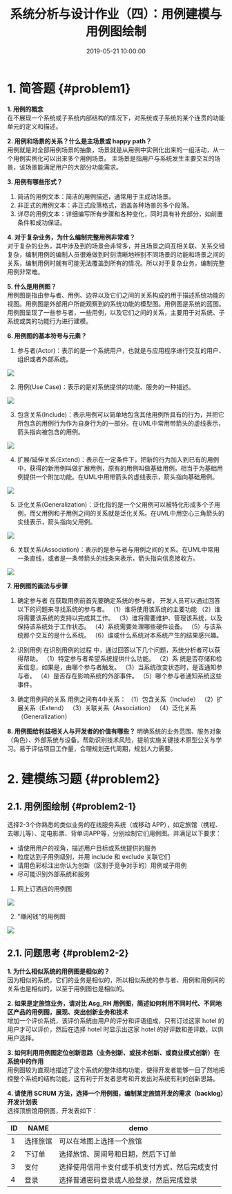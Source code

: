 ﻿---
layout: post
title: 系统分析与设计作业（四）：用例建模与用例图绘制
date: 2019-05-21 10:00:00
categories: 
- SAD-系统分析与设计
tags: 
- 系统分析与设计
- UML
description: 用例建模与用例图绘制。
---


# 1. 简答题  {#problem1}
**1. 用例的概念**            
在不展现一个系统或子系统内部结构的情况下，对系统或子系统的某个连贯的功能单元的定义和描述。

**2. 用例和场景的关系？什么是主场景或 happy path？**            
用例就是对全部用例场景的抽象，场景就是从用例中实例化出来的一组活动，从一个用例实例化可以出来多个用例场景。
主场景是指用户与系统发生主要交互的场景，该场景能满足用户的大部分功能需求。

**3. 用例有哪些形式？**    
1. 简洁的用例文本：简洁的用例描述，通常用于主成功场景。
2. 非正式的用例文本：非正式段落格式，涵盖各种场景的多个段落。
3. 详尽的用例文本：详细编写所有步骤和各种变化，同时具有补充部分，如前置条件和成功保证。

**4. 对于复杂业务，为什么编制完整用例非常难？**    
对于复杂的业务，其中涉及到的场景会非常多，并且场景之间互相关联、关系交错复杂，编制用例的编制人员很难做到时刻清晰地辨别不同场景的功能和场景之间的关系，编制用例时就有可能无法覆盖到所有的情况。所以对于复杂业务，编制完整用例非常难。

**5. 什么是用例图？**     
用例图是指由参与者、用例、边界以及它们之间的关系构成的用于描述系统功能的视图。用例图是外部用户所能观察到的系统功能的模型图。用例图是系统的蓝图。用例图呈现了一些参与者，一些用例，以及它们之间的关系，主要用于对系统、子系统或类的功能行为进行建模。

**6. 用例图的基本符号与元素？**    
1. 参与者(Actor)：表示的是一个系统用户，也就是与应用程序进行交互的用户、组织或者外部系统。

![](https://gitee.com/watchcat2k/pictures_base/raw/master/2019-05/2019-05-17-1.png)

2. 用例(Use Case)：表示的是对系统提供的功能、服务的一种描述。

![](https://gitee.com/watchcat2k/pictures_base/raw/master/2019-05/2019-05-17-2.png)

3. 包含关系(Include)：表示用例可以简单地包含其他用例所具有的行为，并把它所包含的用例行为作为自身行为的一部分。在UML中常用带箭头的虚线表示，箭头指向被包含的用例。

![](https://gitee.com/watchcat2k/pictures_base/raw/master/2019-05/2019-05-17-3.png)

4. 扩展/延伸关系(Extend)：表示在一定条件下，把新的行为加入到已有的用例中，获得的新用例叫做扩展用例，原有的用例叫做基础用例，相当于为基础用例提供一个附加功能。在UML中用带箭头的虚线表示，箭头指向基础用例。

![](https://gitee.com/watchcat2k/pictures_base/raw/master/2019-05/2019-05-17-4.png)

5. 泛化关系(Generalization)：泛化指的是一个父用例可以被特化形成多个子用例，而父用例和子用例之间的关系就是泛化关系。在UML中用空心三角箭头的实线表示，箭头指向父用例。

![](https://gitee.com/watchcat2k/pictures_base/raw/master/2019-05/2019-05-17-5.png)

6. 关联关系(Association)：表示的是参与者与用例之间的关系。在UML中常用一条直线，或者是一条带箭头的线条来表示，箭头指向信息接收方。

![](https://gitee.com/watchcat2k/pictures_base/raw/master/2019-05/2019-05-17-6.png)


**7. 用例图的画法与步骤**    
1. 确定参与者
在获取用例前首先要确定系统的参与者， 开发人员可以通过回答以下的问题来寻找系统的参与者。 
（1）谁将使用该系统的主要功能
（2）谁将需要该系统的支持以完成其工作。 
（3）谁将需要维护、管理该系统，以及保持该系统处于工作状态。 
（4）系统需要处理哪些硬件设备。 
（5）与该系统那个交互的是什么系统。 
（6）谁或什么系统对本系统产生的结果感兴趣。 

2. 识别用例
在识别用例的过程 中，通过回答以下几个问题，系统分析者可以获得帮助。 
（1）特定参与者希望系统提供什么功能。 
（2）系 统是否存储和检索信息，如果是，由哪个参与者触发。 
（3）当系统改变状态时，是否通知参与者。 
（4）是否存在影响系统的外部事件。 
（5）哪个参与者通知系统这些事件。 

3. 确定用例间的关系
用例之间有4中关系：
（1）包含关系（Include）
（2）扩展关系（Extend） 
（3）关联关系（Association） 
（4）泛化关系（Generalization） 

**8. 用例图给利益相关人与开发者的价值有哪些？**
明确系统的业务范围、服务对象（角色）、外部系统与设备。帮助识别技术风险，提前实施关键技术原型公关与学习。易于评估项目工作量，合理规划迭代周期，规划人力需要。


# 2. 建模练习题  {#problem2}
## 2.1. 用例图绘制  {#problem2-1}
选择2-3个你熟悉的类似业务的在线服务系统（或移动 APP），如定旅馆（携程、去哪儿等）、定电影票、背单词APP等，分别绘制它们用例图。并满足以下要求：
- 请使用用户的视角，描述用户目标或系统提供的服务
- 粒度达到子用例级别，并用 include 和 exclude 关联它们
- 请用色彩标注出你认为创新（区别于竞争对手的）用例或子用例
- 尽可能识别外部系统和服务

1. 网上订酒店的用例图

![](https://gitee.com/watchcat2k/pictures_base/raw/master/2019-05/2019-05-17-7.png)

2. "赚闲钱"的用例图

![](https://gitee.com/watchcat2k/pictures_base/raw/master/2019-05/2019-05-17-8.png)



## 2.1. 问题思考  {#problem2-2}
**1. 为什么相似系统的用例图是相似的？**    
因为相似的系统，它们的业务是相似的，所以相似系统的参与者、用例和用例间的关系也是相似的，以至于用例图也是相似的。 

**2. 如果是定旅馆业务，请对比 Asg_RH 用例图，简述如何利用不同时代、不同地区产品的用例图，展现、突出创新业务和技术**    
增加一个评价系统，该评价系统由用户的评分和评语组成，只有订过这家 hotel 的用户才可以评价，然后在选择 hotel 时显示出这家 hotel 的好评数和差评数，以供用户选择。

**3. 如何利用用例图定位创新思路（业务创新、或技术创新、或商业模式创新）在系统中的作用**     
用例图较为直观地描述了这个系统的整体结构功能，使得开发者能够一目了然地把控整个系统的结构功能，这有利于开发者思考和开发出对系统有利的创新思路。

**4. 请使用 SCRUM 方法，选择一个用例图，编制某定旅馆开发的需求（backlog）开发计划表**    
选择顶旅馆用例图，开发表如下：

| ID | NAME | demo |
|--|--|--|
| 1 | 选择旅馆 | 可以在地图上选择一个旅馆 |
| 2 | 下订单 | 选择旅馆、房间号和日期，然后下订单 |
| 3 | 支付 | 选择使用信用卡支付或手机支付方式，然后完成支付 |
| 4 | 登录 | 选择普通密码登录或人脸登录，然后完成登录 |

   
